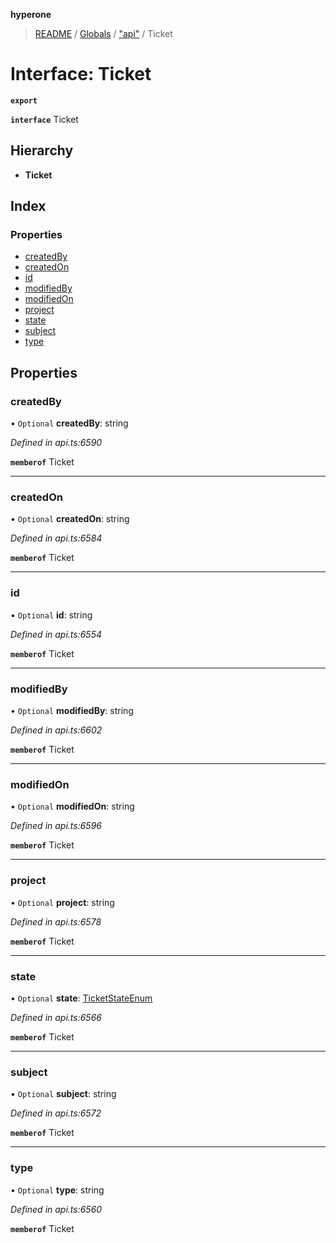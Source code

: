 **hyperone**

> [README](../README.md) / [Globals](../globals.md) / ["api"](../modules/_api_.md) / Ticket

# Interface: Ticket

**`export`** 

**`interface`** Ticket

## Hierarchy

* **Ticket**

## Index

### Properties

* [createdBy](_api_.ticket.md#createdby)
* [createdOn](_api_.ticket.md#createdon)
* [id](_api_.ticket.md#id)
* [modifiedBy](_api_.ticket.md#modifiedby)
* [modifiedOn](_api_.ticket.md#modifiedon)
* [project](_api_.ticket.md#project)
* [state](_api_.ticket.md#state)
* [subject](_api_.ticket.md#subject)
* [type](_api_.ticket.md#type)

## Properties

### createdBy

• `Optional` **createdBy**: string

*Defined in api.ts:6590*

**`memberof`** Ticket

___

### createdOn

• `Optional` **createdOn**: string

*Defined in api.ts:6584*

**`memberof`** Ticket

___

### id

• `Optional` **id**: string

*Defined in api.ts:6554*

**`memberof`** Ticket

___

### modifiedBy

• `Optional` **modifiedBy**: string

*Defined in api.ts:6602*

**`memberof`** Ticket

___

### modifiedOn

• `Optional` **modifiedOn**: string

*Defined in api.ts:6596*

**`memberof`** Ticket

___

### project

• `Optional` **project**: string

*Defined in api.ts:6578*

**`memberof`** Ticket

___

### state

• `Optional` **state**: [TicketStateEnum](../enums/_api_.ticketstateenum.md)

*Defined in api.ts:6566*

**`memberof`** Ticket

___

### subject

• `Optional` **subject**: string

*Defined in api.ts:6572*

**`memberof`** Ticket

___

### type

• `Optional` **type**: string

*Defined in api.ts:6560*

**`memberof`** Ticket
